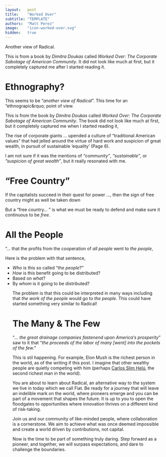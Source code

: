 ```yaml
---
layout:   post
title:    "Worked Over"
subtitle: "TEMPLATE"
authors:  "Matt Perez"
image:    "icon-worked-over.svg"
hidden:   true
---
```


<div>
 <p>Another view of Radical.</p>
 <p>This is from a book by <em>Dimitra Doukas</em> called <em>Worked Over: The Corporate Sabotage of American Community</em>. It did not look like much at first, but it completely captured me after I started reading it.</p>
</div>

<h1>Ethnography?</h1>
 <p>This seems to be &ldquo;<em>another view of Radical</em>&rdquo;. This time for an &ldquo;ethnograpic&rquo; point of view.</p>

 <p>This is from the book by <em>Dimitra Doukas</em> called <em>Worked Over: The Corporate Sabotage of American Community</em>. The book did not look like much at first, but it completely captured me when I started reading it,</p>
  <div class="_citation">
   <p>The rise of corporate giants &hellip; upended a culture of &ldquo;traditional American values&rdquo; that had jelled around the virtue of hard work and suspicion of great wealth, in pursuit of sustainable &lsquo;equality&rsquo; (Page 6).</p>
  </div>
 <p>I am not sure if it was the mentions of <em>&ldquo;community&rdquo;</em>, <em>&ldquo;sustainable&rdquo;</em>, or <em>&rdquo;suspicion of great wealth&rdquo;</em>, but it really resonated with me.</p>

<h1>&ldquo;Free Country&rdquo;</h1>
  <div class="_citation">
   <p>If the capitalists succeed in their quest for power &hellip;, then the sign of free country might as well be taken down</em></p>
  </div>
 <p>But a &ldquo;free country&hellip; &rdquo; is what we must be ready to defend and make sure it continuous to be <em>free</em>.</p>

<h1>All the People</h1>
  <div class="_citation">
   <p>&ldquo;&hellip; that the profits from the cooperation of <em>all people</em> went to <em>the people</em>,</p>
  </div>
 <p>Here is the problem with that sentence,</p>
  <ul>
   <li><em>Who</em> is this so called &ldquo;<em>the people</em>?&rdquo;</li>
   <li><em>How</em> is this benefit going to be distributed?</li>
   <li>Based on <em>what</em>?</li>
   <li>By <em>whom</em> is it going to be distributed?</p
  </ul>
  </div>
 <p>The problem is that this could be interpreted in many ways including that <em>the work of the people</em> would go to <em>the people</em>. This could have started something very similar to Radical!</p>

<h1>The Many & The Few</h1>
  <div class="_citation">
   <p>&ldquo;<em>&hellip; the great drainage companies fastenend upon America&lsquo;s prosperity</em>&rdquo; saw to it that &ldquo;<em>the proceeds of the labor of many [went] into the pockets of the few.</em>&rdquo;</p>
  </div>
 <p>This is stil happening. For example, Elon Mush is the richest person in the world, as of the writing if this post. I imagine that other wealthy people are quietly competing with him (perhaps <a href="https://en.wikipedia.org/wiki/Carlos_Slim" target="_blank">Carlos Slim Hel&uacute;</a>, the second richest man in the world).</p>

  <p>You are about to learn about Radical, an alternative way to the system we live in today which we call Fiat. Be ready for a journey that will leave an indelible mark on the world, where pioneers emerge and you can be part of a movement that shapes the future.  It is up to you to open the floodgates to opportunities where innovation thrives on a different kind of risk-taking.</;>
  <p>Join us and our community of like-minded people, where collaboration is a cornerstone. We aim to achieve what was once deemed impossible and create a world driven by contributions, not capital.</p>
  <p>Now is the time to be part of something truly daring. Step forward as a pioneer, and together, we will surpass expectations, and dare to challenge the boundaries.</p>